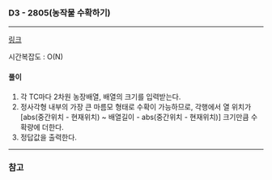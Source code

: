 ### D3 - 2805(농작물 수확하기)
___

[링크](https://swexpertacademy.com/main/code/problem/problemDetail.do?contestProbId=AV7GLXqKAWYDFAXB)

시간복잡도 : O(N) 

#### 풀이
1. 각 TC마다 2차원 농장배열, 배열의 크기를 입력받는다.
2. 정사각형 내부의 가장 큰 마름모 형태로 수확이 가능하므로, 각행에서 열 위치가 \[abs(중간위치 - 현재위치) ~ 배열길이 - abs(중간위치 - 현재위치)\] 크기만큼 수확량에 더한다.
3. 정답값을 출력한다.
___
### 참고  